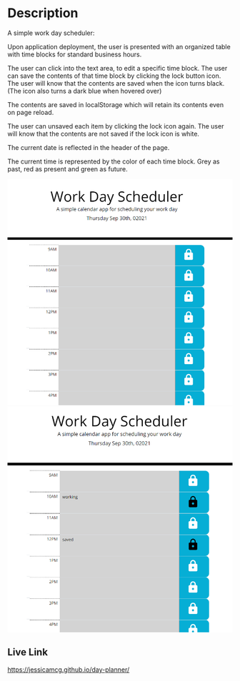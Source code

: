 # Description

A simple work day scheduler:

Upon application deployment, the user is presented with an organized table with time blocks for standard business hours.

The user can click into the text area, to edit a specific time block. The user can save the contents of that time block by clicking the lock button icon. The user will know that the contents are saved when the icon turns black. (The icon also turns a dark blue when hovered over)

The contents are saved in localStorage which will retain its contents even on page reload.

The user can unsaved each item by clicking the lock icon again. The user will know that the contents are not saved if the lock icon is white.

The current date is reflected in the header of the page.

The current time is represented by the color of each time block. 
    Grey as past, red as present and green as future.

![First Page Load](https://github.com/jessicamcg/day-planner/blob/main/assets/firstpageload.png)
![Saved events](https://github.com/jessicamcg/day-planner/blob/main/assets/savedevents.png)

## Live Link
https://jessicamcg.github.io/day-planner/